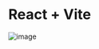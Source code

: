 # React + Vite

![image](https://github.com/user-attachments/assets/1b08f9a8-2773-4946-9a50-474130fbaddd)
